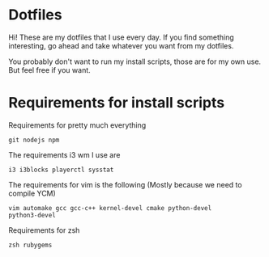 # Dotfiles

Hi! These are my dotfiles that I use every day. If you find something
interesting, go ahead and take whatever you want from my dotfiles.

You probably don't want to run my install scripts, those are for my own use. But
feel free if you want.

# Requirements for install scripts

Requirements for pretty much everything

    git nodejs npm

The requirements i3 wm I use are

    i3 i3blocks playerctl sysstat

The requirements for vim is the following (Mostly because we need to compile
YCM)

    vim automake gcc gcc-c++ kernel-devel cmake python-devel
    python3-devel

Requirements for zsh

    zsh rubygems

